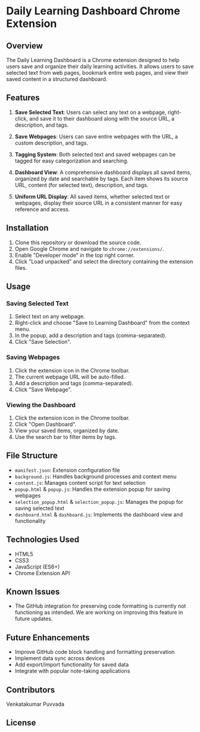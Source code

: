 # Daily Learning Dashboard Chrome Extension

## Overview

The Daily Learning Dashboard is a Chrome extension designed to help users save and organize their daily learning activities. It allows users to save selected text from web pages, bookmark entire web pages, and view their saved content in a structured dashboard.

## Features

1. **Save Selected Text**: Users can select any text on a webpage, right-click, and save it to their dashboard along with the source URL, a description, and tags.

2. **Save Webpages**: Users can save entire webpages with the URL, a custom description, and tags.

3. **Tagging System**: Both selected text and saved webpages can be tagged for easy categorization and searching.

4. **Dashboard View**: A comprehensive dashboard displays all saved items, organized by date and searchable by tags. Each item shows its source URL, content (for selected text), description, and tags.

5. **Uniform URL Display**: All saved items, whether selected text or webpages, display their source URL in a consistent manner for easy reference and access.

## Installation

1. Clone this repository or download the source code.
2. Open Google Chrome and navigate to `chrome://extensions/`.
3. Enable "Developer mode" in the top right corner.
4. Click "Load unpacked" and select the directory containing the extension files.

## Usage

### Saving Selected Text

1. Select text on any webpage.
2. Right-click and choose "Save to Learning Dashboard" from the context menu.
3. In the popup, add a description and tags (comma-separated).
4. Click "Save Selection".

### Saving Webpages

1. Click the extension icon in the Chrome toolbar.
2. The current webpage URL will be auto-filled.
3. Add a description and tags (comma-separated).
4. Click "Save Webpage".

### Viewing the Dashboard

1. Click the extension icon in the Chrome toolbar.
2. Click "Open Dashboard".
3. View your saved items, organized by date.
4. Use the search bar to filter items by tags.

## File Structure

- `manifest.json`: Extension configuration file
- `background.js`: Handles background processes and context menu
- `content.js`: Manages content script for text selection
- `popup.html` & `popup.js`: Handles the extension popup for saving webpages
- `selection_popup.html` & `selection_popup.js`: Manages the popup for saving selected text
- `dashboard.html` & `dashboard.js`: Implements the dashboard view and functionality

## Technologies Used

- HTML5
- CSS3
- JavaScript (ES6+)
- Chrome Extension API

## Known Issues

- The GitHub integration for preserving code formatting is currently not functioning as intended. We are working on improving this feature in future updates.

## Future Enhancements

- Improve GitHub code block handling and formatting preservation
- Implement data sync across devices
- Add export/import functionality for saved data
- Integrate with popular note-taking applications

## Contributors

Venkatakumar Puvvada

## License

